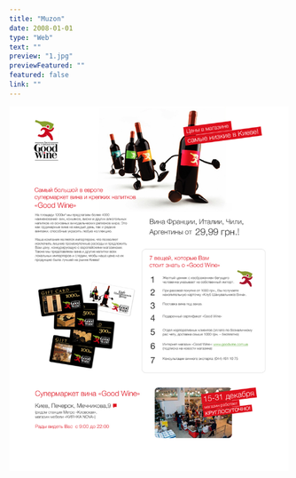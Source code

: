 ```yaml
---
title: "Muzon"
date: 2008-01-01
type: "Web"
text: ""
preview: "1.jpg"
previewFeatured: ""
featured: false
link: ""
---
```


![](1.jpg)